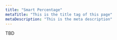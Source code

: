 ```yaml
---
title: "Smart Percentage"
metaTitle: "This is the title tag of this page"
metaDescription: "This is the meta description"
---
```


TBD